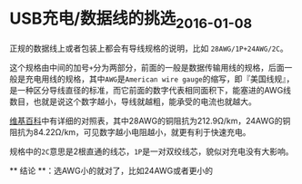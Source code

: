 <h1>USB充电/数据线的挑选<sub>2016-01-08</sub></h1>

正规的数据线上或者包装上都会有导线规格的说明，比如 `28AWG/1P+24AWG/2C`。

这个规格由中间的加号`+`分为两部分，前面的一般是数据传输用线的规格，后面一般是充电用线的规格，其中`AWG`是`American wire gauge`的缩写，即『美国线规』，是一种区分导线直径的标准，而它前面的数字代表相同面积下，能塞进的AWG线数目，也就是说这个数字越小，导线就越粗，能承受的电流也就越大。

[维基百科](https://zh.wikipedia.org/wiki/%E7%BE%8E%E5%9B%BD%E7%BA%BF%E8%A7%84)中有详细的对照表，其中28AWG的铜阻抗为212.9Ω/km，24AWG的铜阻抗为84.22Ω/km，可见数字越小电阻越小，就更有利于快速充电。

规格中的`2C`意思是2根直通的线芯，`1P`是一对双绞线芯，貌似对充电没有大影响。

** 结论 **：选AWG小的就对了，比如24AWG或者更小的
